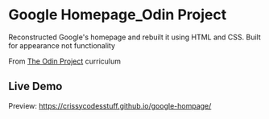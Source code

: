 # Google Homepage_Odin Project
Reconstructed Google's homepage and rebuilt it using HTML and CSS. Built for appearance not functionality 

From [The Odin Project](https://www.theodinproject.com/courses/foundations/lessons/html-css) curriculum

## Live Demo
Preview: https://crissycodesstuff.github.io/google-hompage/


